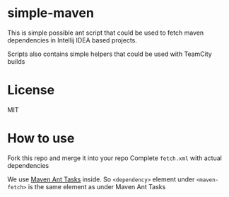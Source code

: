 simple-maven
============

This is simple possible ant script that could be used to fetch 
maven dependencies in Intellij IDEA based projects.

Scripts also contains simple helpers that could be used with TeamCity builds

License
=======
MIT


How to use
==========
Fork this repo and merge it into your repo
Complete ```fetch.xml``` with actual dependencies

We use  [Maven Ant Tasks](http://maven.apache.org/ant-tasks/examples/dependencies.html)
inside. So `<dependency>` element under `<maven-fetch>` is the same
element as under Maven Ant Tasks